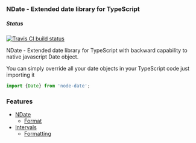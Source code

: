### NDate - Extended date library for TypeScript

##### Status

[![Travis CI build status](https://travis-ci.org/akazakou/node-date.svg?branch=master)](https://travis-ci.org/akazakou/node-date)

NDate - Extended date library for TypeScript with backward capability to native javascript Date object.

You can simply override all your date objects in your TypeScript code just importing it

```typescript
import {Date} from 'node-date';
```

### Features

- [NDate](https://github.com/akazakou/node-date/wiki/ndate)
  - [Format](https://github.com/akazakou/node-date/wiki/format)
- [Intervals](https://github.com/akazakou/node-date/wiki/Interval)
    - [Formatting](https://github.com/akazakou/node-date/wiki/Interval-Formatting)